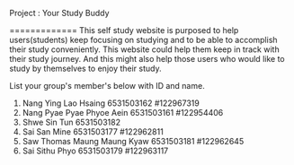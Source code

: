 Project : Your Study Buddy

=============
   This self study website is purposed to help users(students) keep focusing on studying and to be able to accomplish their study conveniently. This website could help them keep in track with their study journey. And this might also help those users who would like to study by themselves to enjoy their study.
 

List your group's member's below with ID and name.

1. Nang Ying Lao Hsaing        6531503162   #122967319
2. Nang Pyae Pyae Phyoe Aein   6531503161   #122954406
3. Shwe Sin Tun                6531503182
4. Sai San Mine                6531503177   #122962811
5. Saw Thomas Maung Maung Kyaw 6531503181   #122962645
6. Sai Sithu Phyo              6531503179   #122963117
